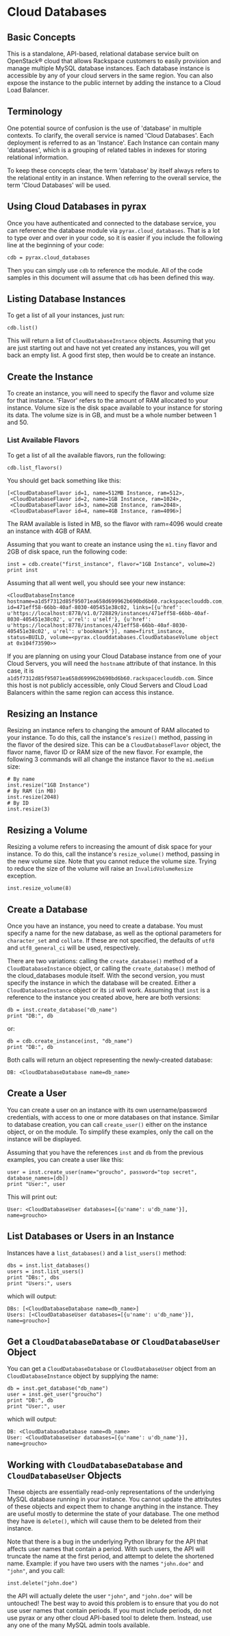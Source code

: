 # Cloud Databases

## Basic Concepts
This is a standalone, API-based, relational database service built on OpenStack® cloud that allows Rackspace customers to easily provision and manage multiple MySQL database instances. Each database instance is accessible by any of your cloud servers in the same region. You can also expose the instance to the public internet by adding the instance to a Cloud Load Balancer.


## Terminology
One potential source of confusion is the use of 'database' in multiple contexts. To clarify, the overall service is named 'Cloud Databases'. Each deployment is referred to as an 'Instance'. Each Instance can contain many 'databases', which is a grouping of related tables in indexes for storing relational information.

To keep these concepts clear, the term 'database' by itself always refers to the relational entity in an instance. When referring to the overall service, the term 'Cloud Databases' will be used.


## Using Cloud Databases in pyrax
Once you have authenticated and connected to the database service, you can reference the database module via `pyrax.cloud_databases`. That is a lot to type over and over in your code, so it is easier if you include the following line at the beginning of your code:

    cdb = pyrax.cloud_databases

Then you can simply use `cdb` to reference the module. All of the code samples in this document will assume that `cdb` has been defined this way.

## Listing Database Instances
To get a list of all your instances, just run:

    cdb.list()

This will return a list of `CloudDatabaseInstance` objects. Assuming that you are just starting out and have not yet created any instances, you will get back an empty list. A good first step, then would be to create an instance.


## Create the Instance
To create an instance, you will need to specify the flavor and volume size for that instance. 'Flavor' refers to the amount of RAM allocated to your instance. Volume size is the disk space available to your instance for storing its data. The volume size is in GB, and must be a whole number between 1 and 50.


### List Available Flavors
To get a list of all the available flavors, run the following:

    cdb.list_flavors()

You should get back something like this:

    [<CloudDatabaseFlavor id=1, name=512MB Instance, ram=512>,
     <CloudDatabaseFlavor id=2, name=1GB Instance, ram=1024>,
     <CloudDatabaseFlavor id=3, name=2GB Instance, ram=2048>,
     <CloudDatabaseFlavor id=4, name=4GB Instance, ram=4096>]

The RAM available is listed in MB, so the flavor with ram=4096 would create an instance with 4GB of RAM.

Assuming that you want to create an instance using the `m1.tiny` flavor and 2GB of disk space, run the following code:

    inst = cdb.create("first_instance", flavor="1GB Instance", volume=2)
    print inst

Assuming that all went well, you should see your new instance:

    <CloudDatabaseInstance hostname=a1d5f7312d85f95071ea658d699962b690bd6b60.rackspaceclouddb.com, id=471eff58-66bb-40af-8030-405451e38c02, links=[{u'href': u'https://localhost:8778/v1.0/728829/instances/471eff58-66bb-40af-8030-405451e38c02', u'rel': u'self'}, {u'href': u'https://localhost:8778/instances/471eff58-66bb-40af-8030-405451e38c02', u'rel': u'bookmark'}], name=first_instance, status=BUILD, volume=<pyrax.clouddatabases.CloudDatabaseVolume object at 0x104f73590>>

If you are planning on using your Cloud Database instance from one of your Cloud Servers, you will need the `hostname` attribute of that instance. In this case, it is `a1d5f7312d85f95071ea658d699962b690bd6b60.rackspaceclouddb.com`. Since this host is not publicly accessible, only Cloud Servers and Cloud Load Balancers within the same region can access this instance.


## Resizing an Instance
Resizing an instance refers to changing the amount of RAM allocated to your instance. To do this, call the instance's `resize()` method, passing in the flavor of the desired size. This can be a `CloudDatabaseFlavor` object, the flavor name, flavor ID or RAM size of the new flavor. For example, the following 3 commands will all change the instance flavor to the `m1.medium` size:

    # By name
    inst.resize("1GB Instance")
    # By RAM (in MB)
    inst.resize(2048)
    # By ID
    inst.resize(3)


## Resizing a Volume
Resizing a volume refers to increasing the amount of disk space for your instance. To do this, call the instance's `resize_volume()` method, passing in the new volume size. Note that you cannot reduce the volume size. Trying to reduce the size of the volume will raise an `InvalidVolumeResize` exception.

    inst.resize_volume(8)


## Create a Database
Once you have an instance, you need to create a database. You must specify a name for the new database, as well as the optional parameters for `character_set` and `collate`. If these are not specified, the defaults of `utf8` and `utf8_general_ci` will be used, respectively.

There are two variations: calling the `create_database()` method of a `CloudDatabaseInstance` object, or calling the `create_database()` method of the cloud_databases module itself. With the second version, you must specify the instance in which the database will be created. Either a `CloudDatabaseInstance` object or its `id` will work. Assuming that `inst` is a reference to the instance you created above, here are both versions:

    db = inst.create_database("db_name")
    print "DB:", db

or:

    db = cdb.create_instance(inst, "db_name")
    print "DB:", db

Both calls will return an object representing the newly-created database:

    DB: <CloudDatabaseDatabase name=db_name>


## Create a User
You can create a user on an instance with its own username/password credentials, with access to one or more databases on that instance. Similar to database creation, you can call `create_user()` either on the instance object, or on the module. To simplify these examples, only the call on the instance will be displayed.

Assuming that you have the references `inst` and `db` from the previous examples, you can create a user like this:

    user = inst.create_user(name="groucho", password="top secret", database_names=[db])
    print "User:", user

This will print out:

    User: <CloudDatabaseUser databases=[{u'name': u'db_name'}], name=groucho>


## List Databases or Users in an Instance
Instances have a `list_databases()` and a `list_users()` method:

    dbs = inst.list_databases()
    users = inst.list_users()
    print "DBs:", dbs
    print "Users:", users

which will output:

    DBs: [<CloudDatabaseDatabase name=db_name>]
    Users: [<CloudDatabaseUser databases=[{u'name': u'db_name'}], name=groucho>]


## Get a `CloudDatabaseDatabase` or `CloudDatabaseUser` Object
You can get a `CloudDatabaseDatabase` or `CloudDatabaseUser` object from an `CloudDatabaseInstance` object by supplying the name:

    db = inst.get_database("db_name")
    user = inst.get_user("groucho")
    print "DB:", db
    print "User:", user

which will output:

    DB: <CloudDatabaseDatabase name=db_name>
    User: <CloudDatabaseUser databases=[{u'name': u'db_name'}], name=groucho>


## Working with `CloudDatabaseDatabase` and `CloudDatabaseUser` Objects
These objects are essentially read-only representations of the underlying MySQL database running in your instance. You cannot update the attributes of these objects and expect them to change anything in the instance. They are useful mostly to determine the state of your database. The one method they have is `delete()`, which will cause them to be deleted from their instance.

Note that there is a bug in the underlying Python library for the API that affects user names that contain a period. With such users, the API will truncate the name at the first period, and attempt to delete the shortened name. Example: if you have two users with the names `"john.doe"` and `"john"`, and you call:

    inst.delete("john.doe")

the API will actually delete the user `"john"`, and `"john.doe"` will be untouched! The best way to avoid this problem is to ensure that you do not use user names that contain periods. If you must include periods, do not use pyrax or any other cloud API-based tool to delete them. Instead, use any one of the many MySQL admin tools available.













